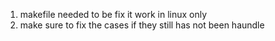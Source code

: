 1. makefile needed to be fix it work in linux only
2. make sure to fix the cases if they still has not been haundle